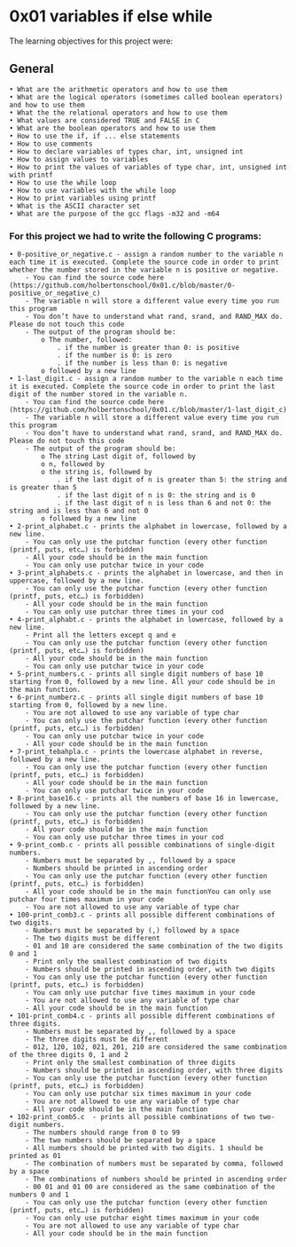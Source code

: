 # **0x01 variables if else while**

The learning objectives for this project were:

## **General**
	• What are the arithmetic operators and how to use them
	• What are the logical operators (sometimes called boolean operators) and how to use them
	• What the the relational operators and how to use them
	• What values are considered TRUE and FALSE in C
	• What are the boolean operators and how to use them
	• How to use the if, if ... else statements
	• How to use comments
	• How to declare variables of types char, int, unsigned int
	• How to assign values to variables
	• How to print the values of variables of type char, int, unsigned int with printf
	• How to use the while loop
	• How to use variables with the while loop
	• How to print variables using printf
	• What is the ASCII character set
	• What are the purpose of the gcc flags -m32 and -m64

### For this project we had to write the following C programs:
	• 0-positive_or_negative.c - assign a random number to the variable n each time it is executed. Complete the source code in order to print whether the number stored in the variable n is positive or negative.
		- You can find the source code here (https://github.com/holbertonschool/0x01.c/blob/master/0-positive_or_negative_c)
		- The variable n will store a different value every time you run this program
		- You don’t have to understand what rand, srand, and RAND_MAX do. Please do not touch this code
		- The output of the program should be:
			o The number, followed:
				. if the number is greater than 0: is positive
				. if the number is 0: is zero 
				. if the number is less than 0: is negative
			o followed by a new line
	• 1-last_digit.c - assign a random number to the variable n each time it is executed. Complete the source code in order to print the last digit of the number stored in the variable n.
		- You can find the source code here (https://github.com/holbertonschool/0x01.c/blob/master/1-last_digit_c)
		- The variable n will store a different value every time you run this program
		- You don’t have to understand what rand, srand, and RAND_MAX do. Please do not touch this code
		- The output of the program should be:
			o The string Last digit of, followed by
			o n, followed by
			o the string is, followed by
				. if the last digit of n is greater than 5: the string and is greater than 5
				. if the last digit of n is 0: the string and is 0
				. if the last digit of n is less than 6 and not 0: the string and is less than 6 and not 0
			o followed by a new line
	• 2-print_alphabet.c - prints the alphabet in lowercase, followed by a new line.
		- You can only use the putchar function (every other function (printf, puts, etc…) is forbidden)
		- All your code should be in the main function
		- You can only use putchar twice in your code
	• 3-print_alphabets.c - prints the alphabet in lowercase, and then in uppercase, followed by a new line.
		- You can only use the putchar function (every other function (printf, puts, etc…) is forbidden)
		- All your code should be in the main function
		- You can only use putchar three times in your cod
	• 4-print_alphabt.c - prints the alphabet in lowercase, followed by a new line.
		- Print all the letters except q and e
		- You can only use the putchar function (every other function (printf, puts, etc…) is forbidden)
		- All your code should be in the main function
		- You can only use putchar twice in your code
	• 5-print_numbers.c - prints all single digit numbers of base 10 starting from 0, followed by a new line. All your code should be in the main function.
	• 6-print_numberz.c - prints all single digit numbers of base 10 starting from 0, followed by a new line.
		- You are not allowed to use any variable of type char
		- You can only use the putchar function (every other function (printf, puts, etc…) is forbidden)
		- You can only use putchar twice in your code
		- All your code should be in the main function
	• 7-print_tebahpla.c - prints the lowercase alphabet in reverse, followed by a new line.
		- You can only use the putchar function (every other function (printf, puts, etc…) is forbidden)
		- All your code should be in the main function
		- You can only use putchar twice in your code
	• 8-print_base16.c - prints all the numbers of base 16 in lowercase, followed by a new line.
		- You can only use the putchar function (every other function (printf, puts, etc…) is forbidden)
		- All your code should be in the main function
		- You can only use putchar three times in your cod
	• 9-print_comb.c - prints all possible combinations of single-digit numbers.
		- Numbers must be separated by ,, followed by a space
		- Numbers should be printed in ascending order
		- You can only use the putchar function (every other function (printf, puts, etc…) is forbidden)
		- All your code should be in the main functionYou can only use putchar four times maximum in your code
		- You are not allowed to use any variable of type char
	• 100-print_comb3.c - prints all possible different combinations of two digits.
		- Numbers must be separated by (,) followed by a space
		- The two digits must be different
		- 01 and 10 are considered the same combination of the two digits 0 and 1
		- Print only the smallest combination of two digits
		- Numbers should be printed in ascending order, with two digits
		- You can only use the putchar function (every other function (printf, puts, etc…) is forbidden)
		- You can only use putchar five times maximum in your code
		- You are not allowed to use any variable of type char
		- All your code should be in the main function
	• 101-print_comb4.c - prints all possible different combinations of three digits.
		- Numbers must be separated by ,, followed by a space
		- The three digits must be different
		- 012, 120, 102, 021, 201, 210 are considered the same combination of the three digits 0, 1 and 2
		- Print only the smallest combination of three digits
		- Numbers should be printed in ascending order, with three digits
		- You can only use the putchar function (every other function (printf, puts, etc…) is forbidden)
		- You can only use putchar six times maximum in your code
		- You are not allowed to use any variable of type char
		- All your code should be in the main function
	• 102-print_comb5.c  - prints all possible combinations of two two-digit numbers.
		- The numbers should range from 0 to 99
		- The two numbers should be separated by a space
		- All numbers should be printed with two digits. 1 should be printed as 01
		- The combination of numbers must be separated by comma, followed by a space
		- The combinations of numbers should be printed in ascending order
		- 00 01 and 01 00 are considered as the same combination of the numbers 0 and 1
		- You can only use the putchar function (every other function (printf, puts, etc…) is forbidden)
		- You can only use putchar eight times maximum in your code
		- You are not allowed to use any variable of type char
		- All your code should be in the main function
